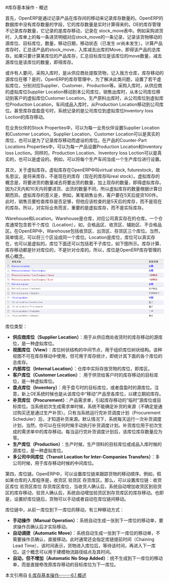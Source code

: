#库存基本操作 - 概述

首先，OpenERP是通过记录产品在库存间的移动来记录库存数量的。OpenERP的数据库中没有库存数量的字段，它的库存数量是实时计算得来的。OE的库存管理不记录库存数量，它记录的是库存移动，记录在 stock_move表中。例如采购进货时，入库单上的每一条进货明细对应stock_move的一条记录，记录该货物移动的源库位、目标库位，数量，移动日期，移动状态（已发生 or尚未发生）。计算产品库存时，汇总该产品的stock_move，入库减去出库的Move，即得该产品的总库存。如果只要计算某库位的产品库存，汇总目标库位是该库位的move数量，减去源库位是该库位的数量，即得库存。 

或许有人要问，采购入库时，是从供应商处提取货物，记入我方仓库，库存移动的源库位在哪？是的，OpenERP的库存管理中，为了解决此类问题，设置了若干虚拟库位，分别对应Supplier、Customer、Production等。采购入库时，从供应商的虚拟库位Supplier Location移动到本公司库位，销售出库时，从本公司库位移动到客户的虚拟库位Customer Location。生产原料出库时，从公司库位到虚拟库位Production Location，车间成品入库时，从Production Location移动到公司库位。甚至库存盘盈盘亏时，系统记录的是公司库位到虚拟库位Inventory loss Loction的库存移动。 

在业务伙伴的Stock Properties中，可以为每一业务伙伴设置Supplier Location和Customer Location。Supplier Location、Customer Location可以是真实的库位，也可以是为了记录库存移动而虚设的库位。在产品的Counter-Part Locations Properties中，可以为每一产品设置Production Location和Inventory loss Loction。同样的，Production Location、Inventory loss Loction可以是真实的，也可以是虚设的。例如，可以将每个生产车间当成一个生产库位进行设置。 

其次，关于虚拟库存。虚拟库存在OpenERP中叫virtual stock, futurestock，故名思议，是将来库存，不是现在的库存（现在的库存叫real stock）。虚拟库存的概念是，将要进货的数量减去将要出货的数量，加上现存的数量，即得虚拟库存。因为2天内和10天内将要进货、出货的数量不同，所以虚拟库存的数量根据计算日期而异。虚拟库存的意义是，例如，某笔销售业务，客户要在5天后提货100件。此时，销售员要检查库存是否足够，但他应该检查的是5天后的库存，而不是现在的库存。所以，对实际业务而言，重要的是虚拟库存，而不是实际库存。 

Warehouse和Location。Warehouse是仓库，对应公司真实存在的仓库。一个仓库通常包含若干个库位（Location），如，合格品区、收货区、辅助区、不合格品区。在OpenERP中，Warehouse包括收货区、出货区、存货区三个库位。当然，简单情况，可以将三个区设成同一个库位。Location是库位，库位可以真实存在，也可以是虚拟的。库位下面还可以包括若干子库位，如下图所示。库存计算、库存移动都是针对库位的，不是针对仓库的。所以，库位是OpenERP库存管理的核心概念。
![](img/006-01-001.png)

库位类型：
+ **供应商库位（Supplier Location）**：用于从供应商处收货时的库存移动的源库位，是一种虚拟库位。
+ **视图库位（View）**：库位树状结构的中间节点，用于组织库位树状结构。该种视图不可在库存移动中使用，但可用于库存统计，即统计其下面的各个库位的总库存。
+ **内部库位（Internal Location）**：仓库中实际存放货物的库位，即库区。
+ **客户库位（Customer Location）**： 用于供货给客户时的库存移动的目标库位，是一种虚拟库位。
+ **盘点库位（Inventory）**：用于盘亏时的目标库位，或者盘盈时的源库位。注意，新上OE系统时候也是从该库位中“移动”产品至各库位，以建立期初库存。
+ **补货库位（Procurement）**：产品需求单，引起库存移动的“临时”源库位或目标库位。当系统初次生成需求单时候，系统不能确定补货的来源（不确定是通过购买还是通过生产补货）。只有当系统运行完补货调度计划（Procurement Scheduler）后，才知道补货来源。默认情况下，系统每天运行一次补货调度计划，当然，你可以在任何时候手动执行补货调度计划。补货库位用于初次生成的需求单中的库存移动。每当运行完补货调度计划后，该库位库存数量应为零。
+ **生产库位（Production）**：生产时候，生产领料的目标库位或成品入库时候的源库位，是一种虚拟库位。
+ **多公司中间库位（Transit Location for Inter-Companies Transfers）**：多公司时候，用于库存移动时候的中间库位。

第四，库位链。OpenERP中，可以设置库位链来跟踪货物的移动顺序。例如，假如某仓库的入库程序是，收货区 验货区 存货库区。那么，可以设置库位链：收货区库位 验货区库位 存货库区库位，当收货人确认后，系统自动增加收货区到验货区的库存移动，验货人确认后，系统自动增加验货区到存货库区的库存移动。也即是，设置好库位链后，货物可以手动或者自动在库位链间移动。 

库位链中，从前一库位到下一库位的移动，有三种移动方式：
+ **手动操作（Manual Operation）**：系统自动生成一张到下一库位的移动单，要求操作员确认后才实际移动。
+ **自动调拨（Automatic Move）**：系统自动生成一张到下一库位的移动单，不需要操作员确认，直接移动。此时通常还会指定库链提前时间（Chaining Lead Time），该时间表示，货物进入库位后，等待该时间，再进入下一库位。这个概念可以用于建模物流路径结点及其时间。
+ **自动，但不增加（Automatic No Step Added）**：统不生成到下一库位的移动单，而是直接修改原库存移动的目标库位为下一库位。

本文引用自 [6 库存基本操作------6.1 概述](http://www.openerpchina.org/forum.php?mod=viewthread&tid=11718)
